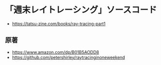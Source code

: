 # 「週末レイトレーシング」ソースコード

- https://tatsu-zine.com/books/ray-tracing-part1

## 原著

- https://www.amazon.com/dp/B01B5AODD8
- https://github.com/petershirley/raytracinginoneweekend
